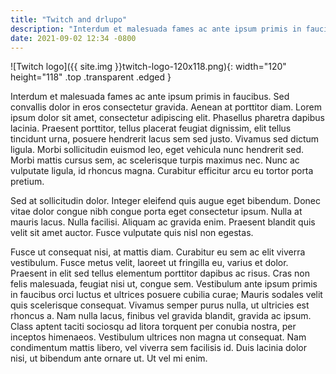 ```yaml
---
title: "Twitch and drlupo"
description: "Interdum et malesuada fames ac ante ipsum primis in faucibus. Sed convallis dolor in eros consectetur gravida. Aenean at porttitor diam."
date: 2021-09-02 12:34 -0800
---
```


![Twitch logo]({{ site.img }}twitch-logo-120x118.png){: width="120" height="118" .top .transparent .edged }

Interdum et malesuada fames ac ante ipsum primis in faucibus. Sed convallis dolor in eros consectetur gravida. Aenean at porttitor diam. Lorem ipsum dolor sit amet, consectetur adipiscing elit. Phasellus pharetra dapibus lacinia. Praesent porttitor, tellus placerat feugiat dignissim, elit tellus tincidunt urna, posuere hendrerit lacus sem sed justo. Vivamus sed dictum ligula. Morbi sollicitudin euismod leo, eget vehicula nunc hendrerit sed. Morbi mattis cursus sem, ac scelerisque turpis maximus nec. Nunc ac vulputate ligula, id rhoncus magna. Curabitur efficitur arcu eu tortor porta pretium.

Sed at sollicitudin dolor. Integer eleifend quis augue eget bibendum. Donec vitae dolor congue nibh congue porta eget consectetur ipsum. Nulla at mauris lacus. Nulla facilisi. Aliquam ac gravida enim. Praesent blandit quis velit sit amet auctor. Fusce vulputate quis nisl non egestas.

Fusce ut consequat nisi, at mattis diam. Curabitur eu sem ac elit viverra vestibulum. Fusce metus velit, laoreet ut fringilla eu, varius et dolor. Praesent in elit sed tellus elementum porttitor dapibus ac risus. Cras non felis malesuada, feugiat nisi ut, congue sem. Vestibulum ante ipsum primis in faucibus orci luctus et ultrices posuere cubilia curae; Mauris sodales velit quis scelerisque consequat. Vivamus semper purus nulla, ut ultricies est rhoncus a. Nam nulla lacus, finibus vel gravida blandit, gravida ac ipsum. Class aptent taciti sociosqu ad litora torquent per conubia nostra, per inceptos himenaeos. Vestibulum ultrices non magna ut consequat. Nam condimentum mattis libero, vel viverra sem facilisis id. Duis lacinia dolor nisi, ut bibendum ante ornare ut. Ut vel mi enim.

